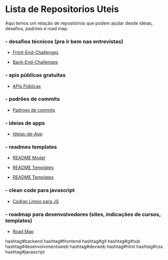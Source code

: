 # Lista de Repositorios Uteis
Aqui temos um relação de repositórios que podem ajudar desde ideias, desafios, padrões e road map.

### **- desafios técnicos (pra ir bem nas entrevistas)**

* [Front-End-Challenges](https://lnkd.in/dxX7Dfm8)
  
* [Back-End-Challenges](https://lnkd.in/dBzmY-TQ)

### **- apis públicas gratuitas**

* [APIs Públicas](https://lnkd.in/dhPy3k-5)

### **- padrões de commits**

* [Padroes de commits](https://lnkd.in/dD_TBheh)

### **- ideias de apps**

* [Ideias-de-App](https://lnkd.in/d8RV4YBD)

### **- readmes templates**

* [README Model](https://lnkd.in/dE6mjQCr)

* [README Templates](https://lnkd.in/d25acy2w)

* [README Templates ](https://lnkd.in/dd8fNysa)



### **- clean code para javascript**

* [Código Limpo para JS](https://lnkd.in/d8dcD_cj)

### **- roadmap para desenvolvedores (sites, indicações de cursos, templates)**

* [Road Map](https://lnkd.in/dsP2itbY)

hashtag#backend 
hashtag#frontend
hashtag#git
hashtag#github
hashtag#desenvolvimentoweb
hashtag#devweb
hashtag#html
hashtag#css
hashtag#javascript
